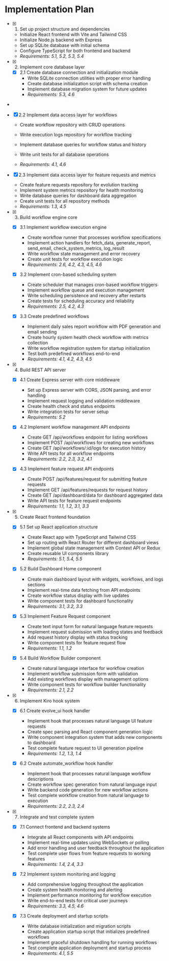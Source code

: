 # Implementation Plan

- [x] 1. Set up project structure and dependencies



  - Initialize React frontend with Vite and Tailwind CSS
  - Initialize Node.js backend with Express
  - Set up SQLite database with initial schema
  - Configure TypeScript for both frontend and backend
  - _Requirements: 5.1, 5.2, 5.3, 5.4_

- [x] 2. Implement core database layer










  - [x] 2.1 Create database connection and initialization module
    - Write SQLite connection utilities with proper error handling
    - Create database initialization script with schema creation
    - Implement database migration system for future updates
    - _Requirements: 5.3, 4.6_
-

  - [x] 2.2 Implement data access layer for workflows






    - Create workflow repository with CRUD operations
    - Write execution logs repository for workflow tracking
    - Implement database queries for workflow status and history

    - Write unit tests for all database operations

    - _Requirements: 4.1, 4.6_

  - [x] 2.3 Implement data access layer for feature requests and metrics






    - Create feature requests repository for evolution tracking
    - Implement system metrics repository for health monitoring
    - Write database queries for dashboard data aggregation
    - Create unit tests for all repository methods
    - _Requirements: 1.3, 4.5_

- [x] 3. Build workflow engine core





























  - [x] 3.1 Implement workflow execution engine







    - Create workflow runner that processes workflow specifications
    - Implement action handlers for fetch_data, generate_report, send_email, check_system_metrics, log_result
    - Write workflow state management and error recovery
    - Create unit tests for workflow execution logic
    - _Requirements: 2.6, 4.2, 4.3, 4.5, 4.6_

  - [x] 3.2 Implement cron-based scheduling system


    - Create scheduler that manages cron-based workflow triggers
    - Implement workflow queue and execution management
    - Write scheduling persistence and recovery after restarts
    - Create tests for scheduling accuracy and reliability
    - _Requirements: 2.5, 4.2, 4.3_

  - [x] 3.3 Create predefined workflows


    - Implement daily sales report workflow with PDF generation and email sending
    - Create hourly system health check workflow with metrics collection
    - Write workflow registration system for startup initialization
    - Test both predefined workflows end-to-end
    - _Requirements: 4.1, 4.2, 4.3, 4.5_

- [x] 4. Build REST API server




  - [x] 4.1 Create Express server with core middleware
    - Set up Express server with CORS, JSON parsing, and error handling
    - Implement request logging and validation middleware
    - Create health check and status endpoints
    - Write integration tests for server setup
    - _Requirements: 5.2_

  - [x] 4.2 Implement workflow management API endpoints





    - Create GET /api/workflows endpoint for listing workflows
    - Implement POST /api/workflows for creating new workflows
    - Create GET /api/workflows/:id/logs for execution history
    - Write API tests for all workflow endpoints
    - _Requirements: 2.2, 2.3, 3.2, 4.1_

  - [x] 4.3 Implement feature request API endpoints




    - Create POST /api/features/request for submitting feature requests
    - Implement GET /api/features/requests for request history
    - Create GET /api/dashboard/data for dashboard aggregated data
    - Write API tests for feature request endpoints
    - _Requirements: 1.1, 1.2, 3.1, 3.3_

- [x] 5. Create React frontend foundation


















  - [x] 5.1 Set up React application structure
    - Create React app with TypeScript and Tailwind CSS
    - Set up routing with React Router for different dashboard views
    - Implement global state management with Context API or Redux
    - Create reusable UI components library
    - _Requirements: 5.1, 5.4, 5.5_

  - [x] 5.2 Build Dashboard Home component





    - Create main dashboard layout with widgets, workflows, and logs sections
    - Implement real-time data fetching from API endpoints
    - Create workflow status display with live updates
    - Write component tests for dashboard functionality
    - _Requirements: 3.1, 3.2, 3.3_

  - [x] 5.3 Implement Feature Request component





    - Create text input form for natural language feature requests
    - Implement request submission with loading states and feedback
    - Add request history display with status tracking
    - Write component tests for feature request flow
    - _Requirements: 1.1, 1.2_

  - [x] 5.4 Build Workflow Builder component










    - Create natural language interface for workflow creation
    - Implement workflow submission form with validation
    - Add existing workflows display with management options
    - Write component tests for workflow builder functionality
    - _Requirements: 2.1, 2.2_

- [x] 6. Implement Kiro hook system







  - [x] 6.1 Create evolve_ui hook handler



    - Implement hook that processes natural language UI feature requests
    - Create spec parsing and React component generation logic
    - Write component integration system that adds new components to dashboard
    - Test complete feature request to UI generation pipeline
    - _Requirements: 1.2, 1.3, 1.4_

  - [x] 6.2 Create automate_workflow hook handler


    - Implement hook that processes natural language workflow descriptions
    - Create workflow spec generation from natural language input
    - Write backend code generation for new workflow actions
    - Test complete workflow creation from natural language to execution
    - _Requirements: 2.2, 2.3, 2.4_

- [x] 7. Integrate and test complete system







  - [x] 7.1 Connect frontend and backend systems




    - Integrate all React components with API endpoints
    - Implement real-time updates using WebSockets or polling
    - Add error handling and user feedback throughout the application
    - Test complete user flows from feature requests to working features
    - _Requirements: 1.4, 2.4, 3.3_

  - [x] 7.2 Implement system monitoring and logging


    - Add comprehensive logging throughout the application
    - Create system health monitoring and alerting
    - Implement performance monitoring for workflow execution
    - Write end-to-end tests for critical user journeys
    - _Requirements: 3.3, 4.5, 4.6_

  - [x] 7.3 Create deployment and startup scripts


    - Write database initialization and migration scripts
    - Create application startup script that initializes predefined workflows
    - Implement graceful shutdown handling for running workflows
    - Test complete application deployment and startup process
    - _Requirements: 4.1, 5.5_